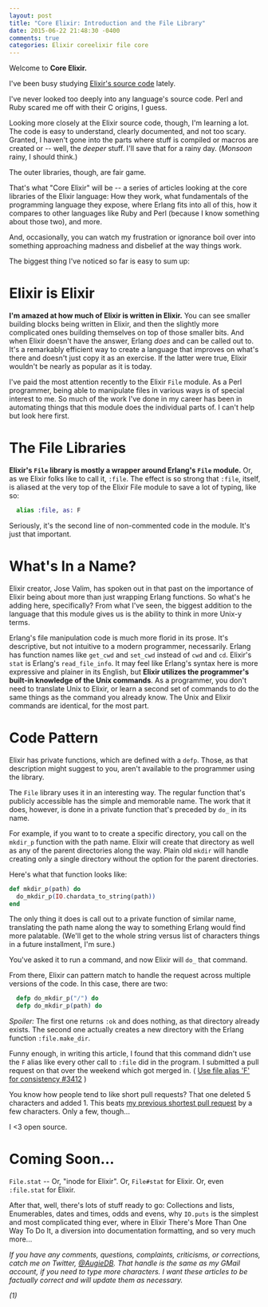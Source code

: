 ```yaml
---
layout: post
title: "Core Elixir: Introduction and the File Library"
date: 2015-06-22 21:48:30 -0400
comments: true
categories: Elixir coreelixir file core
---
```



Welcome to __Core Elixir.__

I've been busy studying [Elixir's source code](https://github.com/elixir-lang/elixir) lately. 

I've never looked too deeply into any language's source code.  Perl and Ruby scared me off with their C origins, I guess. 

Looking more closely at the Elixir source code, though, I'm Iearning a lot.  The code is easy to understand, clearly documented, and not too scary.  Granted, I haven't gone into the parts where stuff is compiled or macros are created or -- well, the _deeper_ stuff.  I'll save that for a rainy day. (_Monsoon_ rainy, I should think.)

The outer libraries, though, are fair game.

That's what "Core Elixir" will be -- a series of articles looking at the core libraries of the Elixir language:  How they work, what fundamentals of the programming language they expose, where Erlang fits into all of this, how it compares to other languages like Ruby and Perl (because I know something about those two), and more.

And, occasionally, you can watch my frustration or ignorance boil over into something approaching madness and disbelief at the way things work.

The biggest thing I've noticed so far is easy to sum up:

# Elixir is Elixir

__I'm amazed at how much of Elixir is written in Elixir.__  You can see smaller building blocks being written in Elixir, and then the slightly more complicated ones building themselves on top of those smaller bits.  And when Elixir doesn't have the answer, Erlang _does_ and can be called out to. It's a remarkably efficient way to create a language that improves on what's there and doesn't just copy it as an exercise.  If the latter were true, Elixir wouldn't be nearly as popular as it is today.

I've paid the most attention recently to the Elixir `File` module. As a Perl programmer, being able to manipulate files in various ways is of special interest to me.  So much of the work I've done in my career has been in automating things that this module does the individual parts of. I can't help but look here first.

# The File Libraries

__Elixir's `File` library is mostly a wrapper around Erlang's `File` module.__  Or, as we Elixir folks like to call it, `:file`.  The effect is so strong that `:file`, itself, is aliased at the very top of the Elixir File module to save a lot of typing, like so:

```elixir
  alias :file, as: F
```

Seriously, it's the second line of non-commented code in the module.  It's just that important.

# What's In a Name?

Elixir creator, Jose Valim, has spoken out in that past on the importance of Elixir being about more than just wrapping Erlang functions.  So what's he adding here, specifically?  From what I've seen, the biggest addition to the language that this module gives us is the ability to think in more Unix-y terms.

Erlang's file manipulation code is much more florid in its prose.  It's descriptive, but not intuitive to a modern programmer, necessarily. Erlang has function names like `get_cwd` and `set_cwd` instead of `cwd` and `cd`.  Elixir's `stat` is Erlang's `read_file_info`.  It may feel like Erlang's syntax here is more expressive and plainer in its English, but __Elixir utilizes the programmer's built-in knowledge of the Unix commands__.  As a programmer, you don't need to translate Unix to Elixir, or learn a second set of commands to do the same things as the command you already know.  The Unix and Elixir commands are identical, for the most part.  

# Code Pattern

Elixir has private functions, which are defined with a `defp`.  Those, as that description might suggest to you, aren't available to the programmer using the library.  

The `File` library uses it in an interesting way. The regular function that's publicly accessible has the simple and memorable name.  The work that it does, however, is done in a private function that's preceded by `do_` in its name.

For example, if you want to to create a specific directory, you call on the `mkdir_p` function with the path name.  Elixir will create that directory as well as any of the parent directories along the way.  Plain old `mkdir` will handle creating only a single directory without the option for the parent directories.

Here's what that function looks like:

```elixir
def mkdir_p(path) do
  do_mkdir_p(IO.chardata_to_string(path))
end
```

The only thing it does is call out to a private function of similar name, translating the path name along the way to something Erlang would find more palatable.  (We'll get to the whole string versus list of characters things in a future installment, I'm sure.)

You've asked it to run a command, and now Elixir will `do_` that command.

From there, Elixir can pattern match to handle the request across multiple versions of the code.  In this case, there are two:

``` elixir
  defp do_mkdir_p("/") do
  defp do_mkdir_p(path) do
```

_Spoiler:_ The first one returns `:ok` and does nothing, as that directory already exists.  The second one actually creates a new directory with the Erlang function `:file.make_dir`.  

Funny enough, in writing this article, I found that this command didn't use the `F` alias like every other call to `:file` did in the program.  I submitted a pull request on that over the weekend which got merged in. ( [Use file alias 'F' for consistency #3412](https://github.com/elixir-lang/elixir/pull/3412) )

You know how people tend to like short pull requests? That one deleted 5 characters and added 1.   This beats [my previous shortest pull request](https://github.com/elixir-lang/elixir/commit/4c2252d7ddd927b6c8821eacadf930e91237a8d) by a few characters. Only a few, though...

I <3 open source.

# Coming Soon...

`File.stat` -- Or, "inode  for Elixir".  Or, `File#stat` for Elixir.  Or, even `:file.stat` for Elixir.

After that, well, there's lots of stuff ready to go: Collections and lists,  Enumerables, dates and times, odds and evens, why `IO.puts` is the simplest and most complicated thing ever, where in Elixir There's More Than One Way To Do It, a diversion into documentation formatting, and so very much more...

_If you have any comments, questions, complaints, criticisms, or corrections, catch me on Twitter, [@AugieDB](https://twitter.com/augiedb).  That handle is the same as my GMail account, if you need to type more characters. I want these articles to be factually correct and will update them as necessary._

_(1)_
